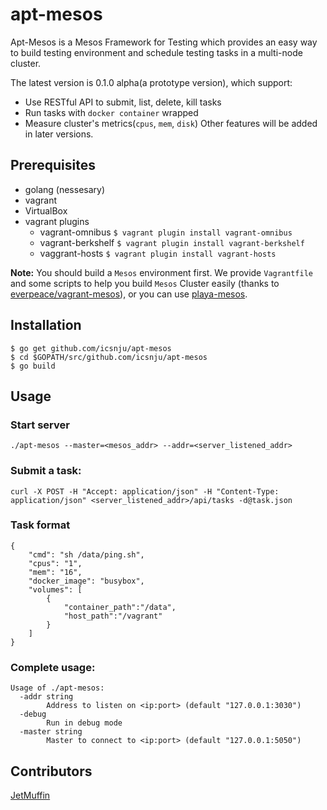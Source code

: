 # apt-mesos

Apt-Mesos is a Mesos Framework for Testing which provides an easy way to build testing environment and schedule testing tasks in a multi-node cluster.

The latest version is 0.1.0 alpha(a prototype version), which support:
* Use RESTful API to submit, list, delete, kill tasks
* Run tasks with `docker container` wrapped
* Measure cluster's metrics(`cpus`, `mem`, `disk`)
Other features will be added in later versions.

## Prerequisites
* golang (nessesary)
* vagrant
* VirtualBox
* vagrant plugins
	* vagrant-omnibus `$ vagrant plugin install vagrant-omnibus`
	* vagrant-berkshelf `$ vagrant plugin install vagrant-berkshelf`
	* vaggrant-hosts `$ vagrant plugin install vagrant-hosts`

**Note:** You should build a `Mesos` environment first. We provide `Vagrantfile` and some scripts to help you build `Mesos` Cluster easily (thanks to [everpeace/vagrant-mesos](https://github.com/everpeace/vagrant-mesos)), or you can use [playa-mesos](https://github.com/mesosphere/playa-mesos).

## Installation

```
$ go get github.com/icsnju/apt-mesos
$ cd $GOPATH/src/github.com/icsnju/apt-mesos
$ go build
```

## Usage

### Start server

```
./apt-mesos --master=<mesos_addr> --addr=<server_listened_addr>
```

### Submit a task:

```
curl -X POST -H "Accept: application/json" -H "Content-Type: application/json" <server_listened_addr>/api/tasks -d@task.json 
```

### Task format

```
{
    "cmd": "sh /data/ping.sh",
    "cpus": "1",
    "mem": "16",
    "docker_image": "busybox",
    "volumes": [
        {
            "container_path":"/data",
            "host_path":"/vagrant"
        }
    ]
}
```

### Complete usage:

```
Usage of ./apt-mesos:
  -addr string
    	Address to listen on <ip:port> (default "127.0.0.1:3030")
  -debug
    	Run in debug mode
  -master string
    	Master to connect to <ip:port> (default "127.0.0.1:5050")
``` 

## Contributors
[JetMuffin](https://github.com/JetMuffin)
